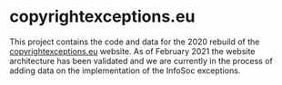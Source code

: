 # copyrightexceptions.eu

This project contains the code and data for the 2020 rebuild of the [copyrightexceptions.eu](https://copyrightexceptions.eu/) website. As of February 2021 the website architecture has been validated and we are currently in the process of adding data on the implementation of the InfoSoc exceptions.
